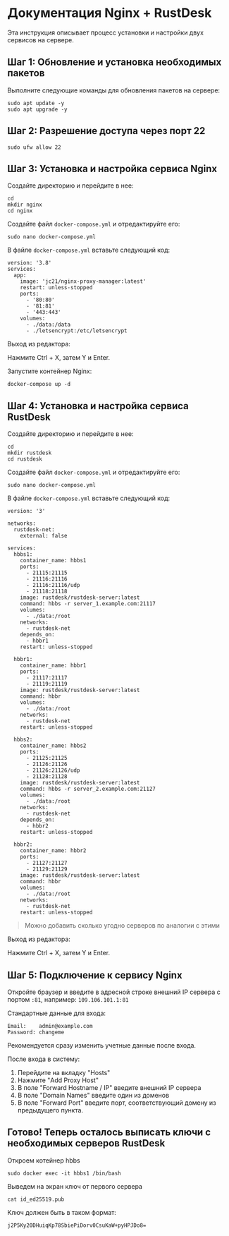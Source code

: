 # Документация Nginx + RustDesk 

Эта инструкция описывает процесс установки и настройки двух сервисов на сервере.

## Шаг 1: Обновление и установка необходимых пакетов

Выполните следующие команды для обновления пакетов на сервере:

    sudo apt update -y
    sudo apt upgrade -y

## Шаг 2: Разрешение доступа через порт 22

    sudo ufw allow 22

## Шаг 3: Установка и настройка сервиса Nginx

Создайте директорию и перейдите в нее:

    cd
    mkdir nginx
    cd nginx

Создайте файл `docker-compose.yml` и отредактируйте его:

    sudo nano docker-compose.yml

В файле `docker-compose.yml` вставьте следующий код:

    version: '3.8'
    services:
      app:
        image: 'jc21/nginx-proxy-manager:latest'
        restart: unless-stopped
        ports:
          - '80:80'
          - '81:81'
          - '443:443'
        volumes:
          - ./data:/data
          - ./letsencrypt:/etc/letsencrypt

Выход из редактора:

Нажмите Ctrl + X, затем Y и Enter.

Запустите контейнер Nginx:

    docker-compose up -d

## Шаг 4: Установка и настройка сервиса RustDesk

Создайте директорию и перейдите в нее:

    cd
    mkdir rustdesk
    cd rustdesk

Создайте файл `docker-compose.yml` и отредактируйте его:

    sudo nano docker-compose.yml

В файле `docker-compose.yml` вставьте следующий код:

    version: '3'
    
    networks:
      rustdesk-net:
        external: false
    
    services:
      hbbs1:
        container_name: hbbs1
        ports:
          - 21115:21115
          - 21116:21116
          - 21116:21116/udp
          - 21118:21118
        image: rustdesk/rustdesk-server:latest
        command: hbbs -r server_1.example.com:21117
        volumes:
          - ./data:/root
        networks:
          - rustdesk-net
        depends_on:
          - hbbr1
        restart: unless-stopped
    
      hbbr1:
        container_name: hbbr1
        ports:
          - 21117:21117
          - 21119:21119
        image: rustdesk/rustdesk-server:latest
        command: hbbr
        volumes:
          - ./data:/root
        networks:
          - rustdesk-net
        restart: unless-stopped
    
      hbbs2:
        container_name: hbbs2
        ports:
          - 21125:21125
          - 21126:21126
          - 21126:21126/udp
          - 21128:21128
        image: rustdesk/rustdesk-server:latest
        command: hbbs -r server_2.example.com:21127
        volumes:
          - ./data:/root
        networks:
          - rustdesk-net
        depends_on:
          - hbbr2
        restart: unless-stopped
    
      hbbr2:
        container_name: hbbr2
        ports:
          - 21127:21127
          - 21129:21129
        image: rustdesk/rustdesk-server:latest
        command: hbbr
        volumes:
          - ./data:/root
        networks:
          - rustdesk-net
        restart: unless-stopped


> Можно добавить сколько угодно серверов по аналогии с этими


Выход из редактора:

Нажмите Ctrl + X, затем Y и Enter.

## Шаг 5: Подключение к сервису Nginx

Откройте браузер и введите в адресной строке внешний IP сервера с портом `:81`, например: `109.106.101.1:81`

Стандартные данные для входа:

    Email:    admin@example.com
    Password: changeme

Рекомендуется сразу изменить учетные данные после входа.

После входа в систему:

1. Перейдите на вкладку "Hosts"
2. Нажмите "Add Proxy Host"
3. В поле "Forward Hostname / IP" введите внешний IP сервера
4. В поле "Domain Names" введите один из доменов
5. В поле "Forward Port" введите порт, соответствующий домену из предыдущего пункта.

## Готово! Теперь осталось выписать ключи с необходимых серверов RustDesk


Откроем котейнер hbbs 

`sudo docker exec -it hbbs1 /bin/bash`

Выведем на экран ключ от первого сервера

`cat id_ed25519.pub`

Ключ должен быть в таком формат:

    j2P5Ky20DHuiqKp78SbiePiDorv0CsuKaW+pyHPJDo8=
